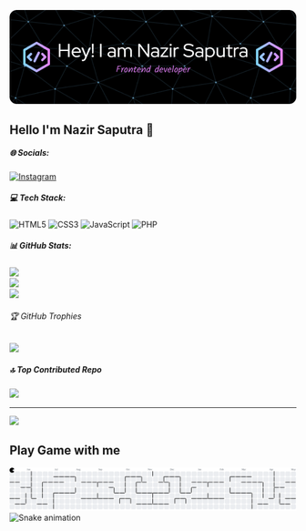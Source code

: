 <!-- # Hello I'm Nazir Saputra 🙌 -->

![Nazir Saputra](github-header-image1.png)

<!-- I'm a passionate **Frontend Developer** and tech enthusiast who loves building interactive web applications with modern technologies.

---

## 🚀 Tech Stack

- 🌐 Frontend: HTML, CSS, JavaScript, React, Next.js, Tailwind CSS
- 💻 Backend: Node.js, Express, Laravel
- 🛢️ Database: MySQL, MongoDB, Firebase
- ⚙️ Tools: Git, GitHub, VS Code, Postman

---

##### Skills

[![My Skills](https://skillicons.dev/icons?i=html,css,js,php,laravel,figma&theme=light)](https://skillicons.dev)

<img src="https://img.shields.io/badge/HTML5-E34F26?style=for-the-badge&logo=html5&logoColor=white" />
<img src="https://img.shields.io/badge/CSS3-1572B6?style=for-the-badge&logo=css3&logoColor=white" />
<img src="https://img.shields.io/badge/JavaScript-323330?style=for-the-badge&logo=javascript&logoColor=F7DF1E" />
<img src="https://img.shields.io/badge/PHP-777BB4?style=for-the-badge&logo=php&logoColor=white" />
<img src="https://img.shields.io/badge/Laravel-FF2D20?style=for-the-badge&logo=laravel&logoColor=white" />

---

##### My Github Stats

![Nazir's GitHub stats](https://github-readme-stats.vercel.app/api?username=nazirsaputra26&show_icons=true&theme=gruvbox)


---

## 📫 Let's Connect With Me!

![https://www.instagram.com/nazirsaputra20](https://img.shields.io/badge/Instagram-E4405F?style=for-the-badge&logo=instagram&logoColor=white) ![https://www.linkedin.com/in/nazir-saputra-a9771226b/](https://img.shields.io/badge/LinkedIn-0077B5?style=for-the-badge&logo=linkedin&logoColor=white) -->

## Hello I'm Nazir Saputra 🙌


##### 🌐 Socials:
[![Instagram](https://img.shields.io/badge/Instagram-%23E4405F.svg?logo=Instagram&logoColor=white)](https://instagram.com/nazirsaputra20) 

##### 💻 Tech Stack:
![HTML5](https://img.shields.io/badge/html5-%23E34F26.svg?style=for-the-badge&logo=html5&logoColor=white) ![CSS3](https://img.shields.io/badge/css3-%231572B6.svg?style=for-the-badge&logo=css3&logoColor=white) ![JavaScript](https://img.shields.io/badge/javascript-%23323330.svg?style=for-the-badge&logo=javascript&logoColor=%23F7DF1E) ![PHP](https://img.shields.io/badge/php-%23777BB4.svg?style=for-the-badge&logo=php&logoColor=white)

##### 📊 GitHub Stats:
![](https://github-readme-stats.vercel.app/api?username=nazirsaputra26&theme=gruvbox&hide_border=false&include_all_commits=true&count_private=false)<br/>
![](https://nirzak-streak-stats.vercel.app/?user=nazirsaputra26&theme=gruvbox&hide_border=false)<br/>
![](https://github-readme-stats.vercel.app/api/top-langs/?username=nazirsaputra26&theme=gruvbox&hide_border=false&include_all_commits=true&count_private=false&layout=compact)

###### 🏆 GitHub Trophies
![](https://github-profile-trophy.vercel.app/?username=nazirsaputra26&theme=radical&no-frame=false&no-bg=true&margin-w=4)

##### 🔝 Top Contributed Repo
![](https://github-contributor-stats.vercel.app/api?username=nazirsaputra26&limit=5&theme=dark&combine_all_yearly_contributions=true)

---

[![](https://visitcount.itsvg.in/api?id=nazirsaputra26&icon=0&color=0)](https://visitcount.itsvg.in)

<h2 align="left">Play Game with me</h2>



<picture>
  <source media="(prefers-color-scheme: dark)" srcset="https://raw.githubusercontent.com/nazirsaputra26/nazirsaputra26/output/pacman-contribution-graph-dark.svg">
  <source media="(prefers-color-scheme: light)" srcset="https://raw.githubusercontent.com/nazirsaputra26/nazirsaputra26/output/pacman-contribution-graph.svg">
  <img alt="pacman contribution graph" src="https://raw.githubusercontent.com/nazirsaputra26/nazirsaputra26/output/pacman-contribution-graph.svg">
</picture>

<img src="https://raw.githubusercontent.com/nazirsaputra26/nazirsaputra26/output/snake.svg" alt="Snake animation" />


###

<!-- Proudly created with GPRM ( https://gprm.itsvg.in ) -->
